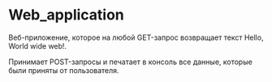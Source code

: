 # Web_application

Веб-приложение, которое на любой GET-запрос возвращает текст Hello, World wide web!.

Принимает POST-запросы и печатает в консоль все данные, которые были приняты от пользователя. 
